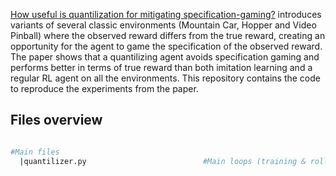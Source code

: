 [How useful is quantilization for mitigating specification-gaming?](https://drive.google.com/uc?export=download&id=13qAfOm8McRvXS33MCNH0ia4ApMIClZP9) introduces variants of several classic environments (Mountain Car, Hopper and Video Pinball) where the observed reward differs from the true reward, creating an opportunity for the agent to game the specification of the observed reward. The paper shows that a quantilizing agent avoids specification gaming and performs better in terms of true reward than both imitation learning and a regular RL agent on all the environments. This repository contains the code to reproduce the experiments from the paper.

## Files overview

``` bash

#Main files
  |quantilizer.py                          #Main loops (training & rollouts) for the quantilizer algorithm
  
```

